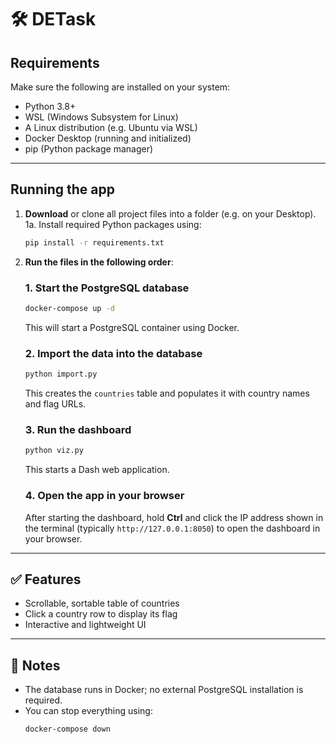 # 🛠️ DETask

## Requirements

Make sure the following are installed on your system:

- Python 3.8+
- WSL (Windows Subsystem for Linux)
- A Linux distribution (e.g. Ubuntu via WSL)
- Docker Desktop (running and initialized)
- pip (Python package manager)

---

##  Running the app

1. **Download** or clone all project files into a folder (e.g. on your Desktop).
   1a. 
      Install required Python packages using:
      
      ```bash
      pip install -r requirements.txt
      
2. **Run the files in the following order**:

   ### 1. Start the PostgreSQL database
   ```bash
   docker-compose up -d
   ```

   This will start a PostgreSQL container using Docker.

   ### 2. Import the data into the database
   ```bash
   python import.py
   ```

   This creates the `countries` table and populates it with country names and flag URLs.

   ### 3. Run the dashboard
   ```bash
   python viz.py
   ```

   This starts a Dash web application.

   ### 4. Open the app in your browser

   After starting the dashboard, hold **Ctrl** and click the IP address shown in the terminal (typically `http://127.0.0.1:8050`) to open the dashboard in your browser.

---

## ✅ Features

- Scrollable, sortable table of countries
- Click a country row to display its flag
- Interactive and lightweight UI

---

## 📄 Notes

- The database runs in Docker; no external PostgreSQL installation is required.
- You can stop everything using:
  ```bash
  docker-compose down
  ```
